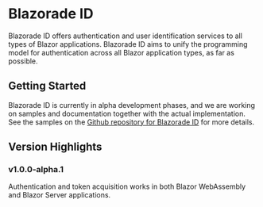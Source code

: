 ﻿# Blazorade ID

Blazorade ID offers authentication and user identification services to all types of Blazor applications. Blazorade ID aims to unify the programming model for authentication across all Blazor application types, as far as possible.

## Getting Started

Blazorade ID is currently in alpha development phases, and we are working on samples and documentation together with the actual implementation. See the samples on the [Github repository for Blazorade ID](https://github.com/Blazorade/Blazorade-Id) for more details.

## Version Highlights

### v1.0.0-alpha.1

Authentication and token acquisition works in both Blazor WebAssembly and Blazor Server applications.